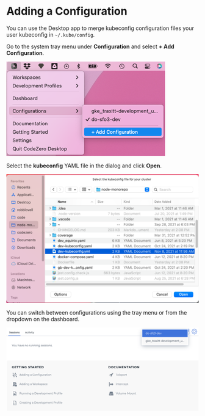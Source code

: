 # Adding a Configuration

You can use the Desktop app to merge kubeconfig configuration files your user kubeconfig in `~/.kube/config`.

Go to the system tray menu under **Configuration** and select **+ Add Configuration**.

![Menu Add](../../_media/app/add-configuration.png)

Select the **kubeconfig** YAML file in the dialog and click **Open**.

![Dialog Select Config](../../_media/app/dialog-select-config.png)

You can switch between configurations using the tray menu or from the dropdown on the dashboard.

![Menu Cluster](../../_media/app/switch-configuration.png)
